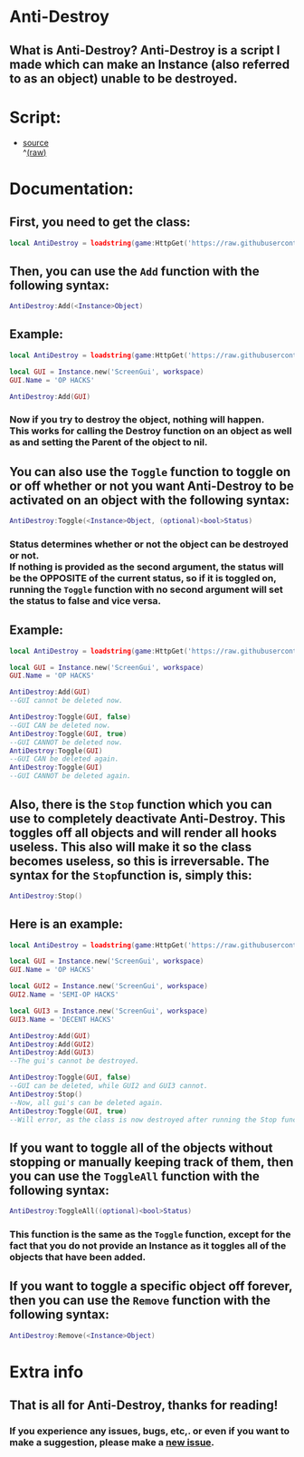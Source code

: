 # Anti-Destroy
## What is Anti-Destroy? Anti-Destroy is a script I made which can make an Instance (also referred to as an object) unable to be destroyed.

# Script:
- [source](/script/AntiDestroy.lua)<br>^[\(raw\)](https://raw.githubusercontent.com/TechHog8984/Anti-Destroy/main/script/AntiDestroy.lua)

# Documentation:

## First, you need to get the class:
```lua
local AntiDestroy = loadstring(game:HttpGet('https://raw.githubusercontent.com/TechHog8984/Anti-Destroy/main/script/AntiDestroy.lua'))()
```
## Then, you can use the `Add` function with the following syntax:
```lua
AntiDestroy:Add(<Instance>Object)
```
## Example:
```lua
local AntiDestroy = loadstring(game:HttpGet('https://raw.githubusercontent.com/TechHog8984/Anti-Destroy/main/script/AntiDestroy.lua'))()

local GUI = Instance.new('ScreenGui', workspace)
GUI.Name = 'OP HACKS'

AntiDestroy:Add(GUI)
```
### Now if you try to destroy the object, nothing will happen.<br>This works for calling the Destroy function on an object as well as and setting the Parent of the object to nil.

## You can also use the `Toggle` function to toggle on or off whether or not you want Anti-Destroy to be activated on an object with the following syntax:
```lua
AntiDestroy:Toggle(<Instance>Object, (optional)<bool>Status)
```
### Status determines whether or not the object can be destroyed or not.<br>If nothing is provided as the second argument, the status will be the OPPOSITE of the current status, so if it is toggled on, running the `Toggle` function with no second argument will set the status to false and vice versa.
## Example:
```lua
local AntiDestroy = loadstring(game:HttpGet('https://raw.githubusercontent.com/TechHog8984/Anti-Destroy/main/script/AntiDestroy.lua'))()

local GUI = Instance.new('ScreenGui', workspace)
GUI.Name = 'OP HACKS'

AntiDestroy:Add(GUI)
--GUI cannot be deleted now.

AntiDestroy:Toggle(GUI, false)
--GUI CAN be deleted now.
AntiDestroy:Toggle(GUI, true)
--GUI CANNOT be deleted now.
AntiDestroy:Toggle(GUI)
--GUI CAN be deleted again.
AntiDestroy:Toggle(GUI)
--GUI CANNOT be deleted again.
```

## Also, there is the `Stop` function which you can use to completely deactivate Anti-Destroy. This toggles off all objects and will render all hooks useless. This also will make it so the class becomes useless, so this is irreversable. The syntax for the `Stop`function is, simply this:
```lua
AntiDestroy:Stop()
```
## Here is an example:
```lua
local AntiDestroy = loadstring(game:HttpGet('https://raw.githubusercontent.com/TechHog8984/Anti-Destroy/main/script/AntiDestroy.lua'))()

local GUI = Instance.new('ScreenGui', workspace)
GUI.Name = 'OP HACKS'

local GUI2 = Instance.new('ScreenGui', workspace)
GUI2.Name = 'SEMI-OP HACKS'

local GUI3 = Instance.new('ScreenGui', workspace)
GUI3.Name = 'DECENT HACKS'

AntiDestroy:Add(GUI)
AntiDestroy:Add(GUI2)
AntiDestroy:Add(GUI3)
--The gui's cannot be destroyed.

AntiDestroy:Toggle(GUI, false)
--GUI can be deleted, while GUI2 and GUI3 cannot.
AntiDestroy:Stop()
--Now, all gui's can be deleted again.
AntiDestroy:Toggle(GUI, true)
--Will error, as the class is now destroyed after running the Stop function.
```

## If you want to toggle all of the objects without stopping or manually keeping track of them, then you can use the `ToggleAll` function with the following syntax:
```lua
AntiDestroy:ToggleAll((optional)<bool>Status)
```
### This function is the same as the `Toggle` function, except for the fact that you do not provide an Instance as it toggles all of the objects that have been added.

## If you want to toggle a specific object off forever, then you can use the `Remove` function with the following syntax:
```lua
AntiDestroy:Remove(<Instance>Object)
```

# Extra info

## That is all for Anti-Destroy, thanks for reading!
### If you experience any issues, bugs, etc,. or even if you want to make a suggestion, please make a [new issue](https://github.com/TechHog8984/Anti-Destroy/issues/new).
